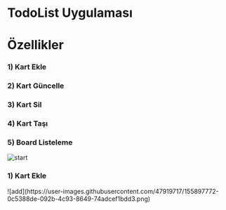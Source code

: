 # TodoList Uygulaması
<h1>Özellikler</h1>
<h3>1) Kart Ekle</h3>
<h3>2) Kart Güncelle</h3>
<h3>3) Kart Sil</h3>
<h3>4) Kart Taşı</h3>
<h3>5) Board Listeleme</h3>

![start](https://user-images.githubusercontent.com/47919717/155897632-6110c37f-5935-48be-b25e-6ecfe7844cd2.PNG)

<h3>1) Kart Ekle</h3>
![add](https://user-images.githubusercontent.com/47919717/155897772-0c5388de-092b-4c93-8649-74adcef1bdd3.png)


